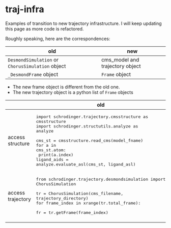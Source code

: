 # traj-infra
Examples of transition to new trajectory infrastructure. 
I will keep updating this page as more code is refactored.

Roughly speaking, here are the correspondences:

old | new 
--- | --- 
`DesmondSimulation` or `ChorusSimulation` object | cms_model and trajectory object
`_DesmondFrame` object | `Frame` object

* The new frame object is different from the old one. 
* The new trajectory object is a python list of `Frame` objects

 | | old | new 
| --- | --- | --- 
| access structure | <pre>import schrodinger.trajectory.cmsstructure as cmsstructure<br>import schrodinger.structutils.analyze as analyze<br><br>cms_st = cmsstructure.read_cms(model_fname) <br>for a in cms_st.atom:<br>    print(a.index)<br>ligand_aids = analyze.evaluate_asl(cms_st, ligand_asl) </pre> | <pre>import schrodinger.application.desmond.packages.topo as topo<br><br>_, cms_model = topo.read_cms(model_fname) <br>for a in cms_model.atom:<br>    print(a.index)<br>ligand_aids = cms_model.select_atom(ligand_asl)</pre>
| access trajectory | <pre>from schrodinger.trajectory.desmondsimulation import ChorusSimulation<br><br>tr = ChorusSimulation(cms_filename, trajectory_directory)<br>for frame_index in xrange(tr.total_frame):<br>    fr = tr.getFrame(frame_index) </pre> | <pre>import schrodinger.application.desmond.packages.traj as traj<br><br>tr = traj.read_traj(trajectory_directory)<br>for fr in tr:<br>    fr </pre>
|  |  |


